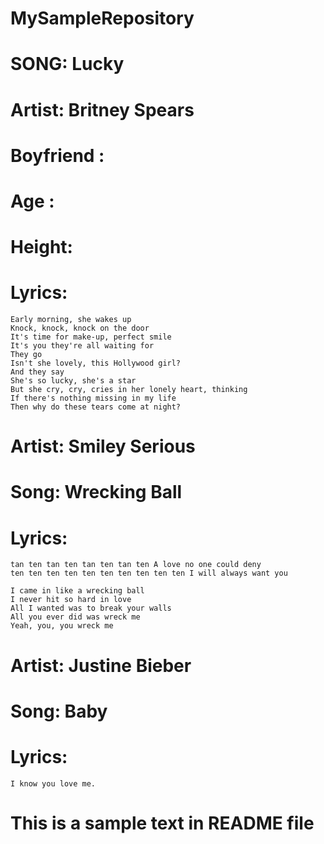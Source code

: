 # MySampleRepository
# SONG: Lucky
# Artist: Britney Spears
# Boyfriend :
# Age :
# Height:
# Lyrics: 
    Early morning, she wakes up
    Knock, knock, knock on the door
    It's time for make-up, perfect smile
    It's you they're all waiting for
    They go
    Isn't she lovely, this Hollywood girl?
    And they say
    She's so lucky, she's a star
    But she cry, cry, cries in her lonely heart, thinking
    If there's nothing missing in my life
    Then why do these tears come at night?

# Artist: Smiley Serious
# Song: Wrecking Ball
# Lyrics: 
    tan ten tan ten tan ten tan ten A love no one could deny
    ten ten ten ten ten ten ten ten ten ten I will always want you

    I came in like a wrecking ball
    I never hit so hard in love
    All I wanted was to break your walls
    All you ever did was wreck me
    Yeah, you, you wreck me

# Artist: Justine Bieber
# Song: Baby
# Lyrics:
    I know you love me.
# This is a sample text in README file
